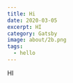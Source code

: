 ```yaml
---
title: Hi
date: 2020-03-05
excerpt: HI
category: Gatsby
image: about/2b.png
tags:
  - hello
---
```


HI

